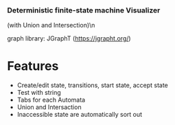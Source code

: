 ### **Deterministic finite-state machine Visualizer**

(with Union and Intersection)\n

graph library: JGraphT (https://jgrapht.org/)

# **Features**
  * Create/edit state, transitions, start state, accept state
  * Test with string
  * Tabs for each Automata
  * Union and Intersaction
  * Inaccessible state are automatically sort out

